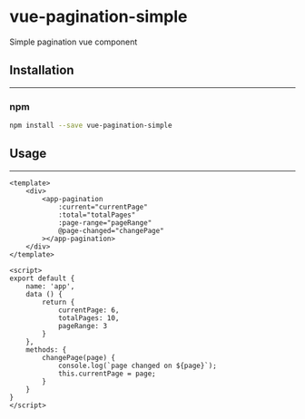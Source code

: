 vue-pagination-simple
=============

Simple pagination vue component

## Installation
---------------
### npm
``` sh
npm install --save vue-pagination-simple
```

## Usage
---------------

```vue
<template>
	<div>
		<app-pagination
			:current="currentPage"
			:total="totalPages"
			:page-range="pageRange"
			@page-changed="changePage"
		></app-pagination>
	</div>
</template>

<script>
export default {
	name: 'app',
	data () {
		return {
			currentPage: 6,
			totalPages: 10,
			pageRange: 3
		}
	},
	methods: {
		changePage(page) {
			console.log(`page changed on ${page}`);
			this.currentPage = page;
		}
	}
}
</script>
```